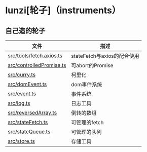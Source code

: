 # lunzi[轮子]（instruments）

## 自己造的轮子



| 文件                                                   | 描述             |
|------------------------------------------------------|----------------|
| [src/tools/fetch.axios.ts](doc/fetch_axios.md)       | stateFetch与axios的配合使用 |
| [src/controlledPromise.ts](doc/controlledPromise.md) | 可abort的Promise |
| [src/curry.ts](doc/curry.md)                         | 柯里化            |
| [src/domEvent.ts](doc/domEvent.md)                   | dom事件系统        |
| [src/event.ts](doc/event.md)                         | 事件系统           |
| [src/log.ts](doc/log.md)                             | 日志工具           |
| [src/reversedArray.ts](doc/reversedArray.md)         | 倒转的数组          |
| [src/stateFetch.ts](doc/stateFetch.md)               | 可管理的fetch      |
| [src/stateQueue.ts](doc/stateQueue.md)               | 可管理的队列         |
| [src/store.ts](doc/store.md)                         | 存储工具           |
